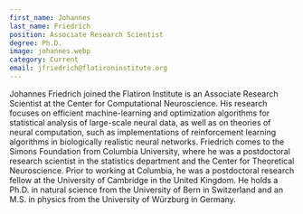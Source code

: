 ```yaml
---
first_name: Johannes 
last_name: Friedrich
position: Associate Research Scientist
degree: Ph.D.
image: johannes.webp
category: Current
email: jfriedrich@flatironinstitute.org
---
```

<!-- bio below -->
Johannes Friedrich joined the Flatiron Institute is an Associate Research Scientist at the Center for Computational Neuroscience. His research focuses on efficient machine-learning and optimization algorithms for statistical analysis of large-scale neural data, as well as on theories of neural computation, such as implementations of reinforcement learning algorithms in biologically realistic neural networks. Friedrich comes to the Simons Foundation from Columbia University, where he was a postdoctoral research scientist in the statistics department and the Center for Theoretical Neuroscience. Prior to working at Columbia, he was a postdoctoral research fellow at the University of Cambridge in the United Kingdom. He holds a Ph.D. in natural science from the University of Bern in Switzerland and an M.S. in physics from the University of Würzburg in Germany.